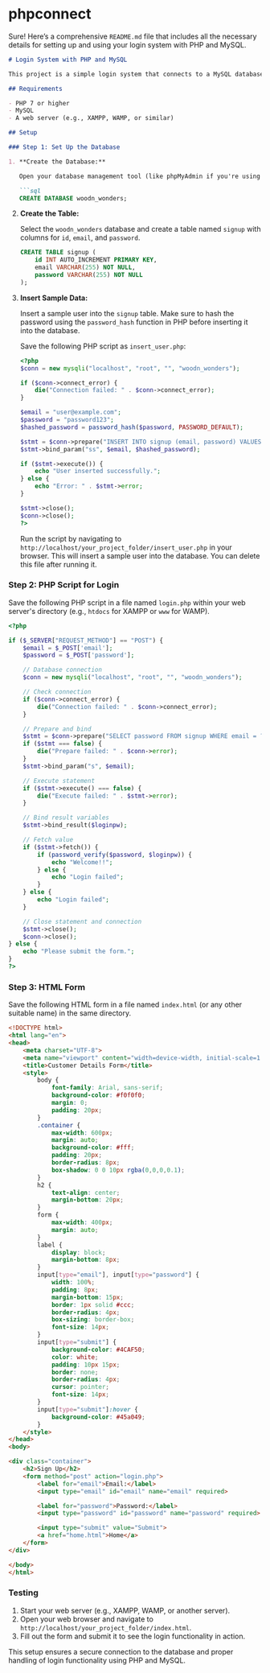 # phpconnect
Sure! Here’s a comprehensive `README.md` file that includes all the necessary details for setting up and using your login system with PHP and MySQL.

```markdown
# Login System with PHP and MySQL

This project is a simple login system that connects to a MySQL database to verify user credentials. It includes a PHP script for handling the login logic and an HTML form for user input.

## Requirements

- PHP 7 or higher
- MySQL
- A web server (e.g., XAMPP, WAMP, or similar)

## Setup

### Step 1: Set Up the Database

1. **Create the Database:**

   Open your database management tool (like phpMyAdmin if you're using XAMPP or WAMP) and create a new database named `woodn_wonders`.

   ```sql
   CREATE DATABASE woodn_wonders;
   ```

2. **Create the Table:**

   Select the `woodn_wonders` database and create a table named `signup` with columns for `id`, `email`, and `password`.

   ```sql
   CREATE TABLE signup (
       id INT AUTO_INCREMENT PRIMARY KEY,
       email VARCHAR(255) NOT NULL,
       password VARCHAR(255) NOT NULL
   );
   ```

3. **Insert Sample Data:**

   Insert a sample user into the `signup` table. Make sure to hash the password using the `password_hash` function in PHP before inserting it into the database.

   Save the following PHP script as `insert_user.php`:

   ```php
   <?php
   $conn = new mysqli("localhost", "root", "", "woodn_wonders");

   if ($conn->connect_error) {
       die("Connection failed: " . $conn->connect_error);
   }

   $email = "user@example.com";
   $password = "password123";
   $hashed_password = password_hash($password, PASSWORD_DEFAULT);

   $stmt = $conn->prepare("INSERT INTO signup (email, password) VALUES (?, ?)");
   $stmt->bind_param("ss", $email, $hashed_password);

   if ($stmt->execute()) {
       echo "User inserted successfully.";
   } else {
       echo "Error: " . $stmt->error;
   }

   $stmt->close();
   $conn->close();
   ?>
   ```

   Run the script by navigating to `http://localhost/your_project_folder/insert_user.php` in your browser. This will insert a sample user into the database. You can delete this file after running it.

### Step 2: PHP Script for Login

Save the following PHP script in a file named `login.php` within your web server's directory (e.g., `htdocs` for XAMPP or `www` for WAMP).

```php
<?php

if ($_SERVER["REQUEST_METHOD"] == "POST") {
    $email = $_POST['email'];
    $password = $_POST['password'];

    // Database connection
    $conn = new mysqli("localhost", "root", "", "woodn_wonders");

    // Check connection
    if ($conn->connect_error) {
        die("Connection failed: " . $conn->connect_error);
    }

    // Prepare and bind
    $stmt = $conn->prepare("SELECT password FROM signup WHERE email = ?");
    if ($stmt === false) {
        die("Prepare failed: " . $conn->error);
    }
    $stmt->bind_param("s", $email);

    // Execute statement
    if ($stmt->execute() === false) {
        die("Execute failed: " . $stmt->error);
    }

    // Bind result variables
    $stmt->bind_result($loginpw);

    // Fetch value
    if ($stmt->fetch()) {
        if (password_verify($password, $loginpw)) {
            echo "Welcome!!";
        } else {
            echo "Login failed";
        }
    } else {
        echo "Login failed";
    }

    // Close statement and connection
    $stmt->close();
    $conn->close();
} else {
    echo "Please submit the form.";
}
?>
```

### Step 3: HTML Form

Save the following HTML form in a file named `index.html` (or any other suitable name) in the same directory.

```html
<!DOCTYPE html>
<html lang="en">
<head>
    <meta charset="UTF-8">
    <meta name="viewport" content="width=device-width, initial-scale=1.0">
    <title>Customer Details Form</title>
    <style>
        body {
            font-family: Arial, sans-serif;
            background-color: #f0f0f0;
            margin: 0;
            padding: 20px;
        }
        .container {
            max-width: 600px;
            margin: auto;
            background-color: #fff;
            padding: 20px;
            border-radius: 8px;
            box-shadow: 0 0 10px rgba(0,0,0,0.1);
        }
        h2 {
            text-align: center;
            margin-bottom: 20px;
        }
        form {
            max-width: 400px;
            margin: auto;
        }
        label {
            display: block;
            margin-bottom: 8px;
        }
        input[type="email"], input[type="password"] {
            width: 100%;
            padding: 8px;
            margin-bottom: 15px;
            border: 1px solid #ccc;
            border-radius: 4px;
            box-sizing: border-box;
            font-size: 14px;
        }
        input[type="submit"] {
            background-color: #4CAF50;
            color: white;
            padding: 10px 15px;
            border: none;
            border-radius: 4px;
            cursor: pointer;
            font-size: 14px;
        }
        input[type="submit"]:hover {
            background-color: #45a049;
        }
    </style>
</head>
<body>

<div class="container">
    <h2>Sign Up</h2>
    <form method="post" action="login.php">
        <label for="email">Email:</label>
        <input type="email" id="email" name="email" required>

        <label for="password">Password:</label>
        <input type="password" id="password" name="password" required>

        <input type="submit" value="Submit">
        <a href="home.html">Home</a>
    </form>
</div>

</body>
</html>
```


### Testing

1. Start your web server (e.g., XAMPP, WAMP, or another server).
2. Open your web browser and navigate to `http://localhost/your_project_folder/index.html`.
3. Fill out the form and submit it to see the login functionality in action.

This setup ensures a secure connection to the database and proper handling of login functionality using PHP and MySQL.
```
